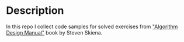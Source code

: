 # Description

In this repo I collect code samples for solved exercises from ["Algorithm Design Manual"](http://www.algorist.com/) book by Steven Skiena.
